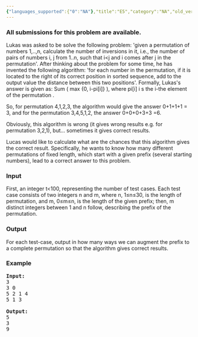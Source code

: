 ```yaml
---
{"languages_supported":{"0":"NA"},"title":"E5","category":"NA","old_version":true,"problem_code":"E5","tags":{"0":"NA"},"layout":"problem"}
---
```


<h3> All submissions for this problem are available. </h3><p>Lukas was asked to be solve the following problem: 'given a permutation of numbers 1,..,n, calculate the number of inversions in it, i.e., the number of pairs of numbers i, j from 1..n, such that i&lt;j and i comes after j in the permutation'. After thinking about the problem for some time, he has invented the following algorithm: 'for each number in the permutation, if it is located to the right of its correct position in sorted sequence, add to the output value the distance between this two positions'. Formally, Lukas's answer is given as: Sum ( max {0, i-pi[i]} ), where pi[i] i s the i-the element of the permutation .</p>
<p>So, for permutation 4,1,2,3, the algorithm would give the answer 0+1+1+1 = 3, and for the permutation 3,4,5,1,2, the answer 0+0+0+3+3 =6.</p>
<p>Obviously, this algorithm is wrong (it gives wrong results e.g. for permutation 3,2,1), but... sometimes it gives correct results.</p>
<p>Lucas would like to calculate what are the chances that this algorithm gives the correct result. Specifically, he wants to know how many different permutations of fixed length, which start with a given prefix (several starting numbers), lead to a correct answer to this problem.</p>
<h3>Input</h3>
<p>First, an integer t&lt;100, representing the number of test cases. Each test case consists of two integers n and m, where n, 1&le;n&le;30, is the length of permutation, and m, 0&le;m&le;n, is the length of the given prefix; then, m distinct integers between 1 and n follow, describing the prefix of the permutation.</p>
<h3>Output</h3>
<p>For each test-case, output in how many ways we can augment the prefix to a complete permutation so that the algorithm gives correct results.</p>
<h3>Example</h3>
<pre><strong>Input:</strong>
3<br />3 0<br />5 2 1 4<br />5 1 3<br /><br /><strong>Output:<br /></strong>5<br />3<br />9 <br /><br /></pre>    